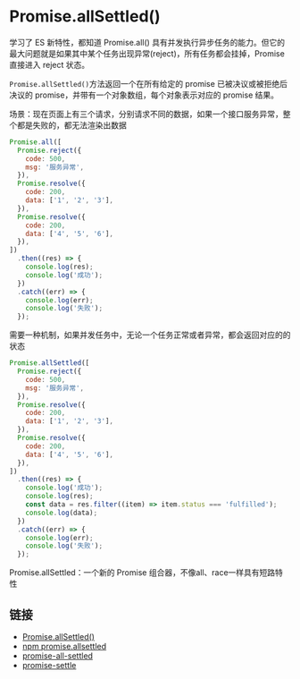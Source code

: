 # Promise.allSettled()

学习了 ES 新特性，都知道 Promise.all() 具有并发执行异步任务的能力。但它的最大问题就是如果其中某个任务出现异常(reject)，所有任务都会挂掉，Promise 直接进入 reject 状态。

`Promise.allSettled()`方法返回一个在所有给定的 promise 已被决议或被拒绝后决议的 promise，并带有一个对象数组，每个对象表示对应的 promise 结果。

场景：现在页面上有三个请求，分别请求不同的数据，如果一个接口服务异常，整个都是失败的，都无法渲染出数据

```js
Promise.all([
  Promise.reject({
    code: 500,
    msg: '服务异常',
  }),
  Promise.resolve({
    code: 200,
    data: ['1', '2', '3'],
  }),
  Promise.resolve({
    code: 200,
    data: ['4', '5', '6'],
  }),
])
  .then((res) => {
    console.log(res);
    console.log('成功');
  })
  .catch((err) => {
    console.log(err);
    console.log('失败');
  });
```

需要一种机制，如果并发任务中，无论一个任务正常或者异常，都会返回对应的的状态

```js
Promise.allSettled([
  Promise.reject({
    code: 500,
    msg: '服务异常',
  }),
  Promise.resolve({
    code: 200,
    data: ['1', '2', '3'],
  }),
  Promise.resolve({
    code: 200,
    data: ['4', '5', '6'],
  }),
])
  .then((res) => {
    console.log('成功');
    console.log(res);
    const data = res.filter((item) => item.status === 'fulfilled');
    console.log(data);
  })
  .catch((err) => {
    console.log(err);
    console.log('失败');
  });
```

Promise.allSettled：一个新的 Promise 组合器，不像all、race一样具有短路特性

## 链接

- [Promise.allSettled()](https://developer.mozilla.org/zh-CN/docs/Web/JavaScript/Reference/Global_Objects/Promise/allSettled)
- [npm promise.allsettled](https://www.npmjs.com/package/promise.allsettled)
- [promise-all-settled](https://www.npmjs.com/package/promise-all-settled)
- [promise-settle](https://www.npmjs.com/package/promise-settle)

